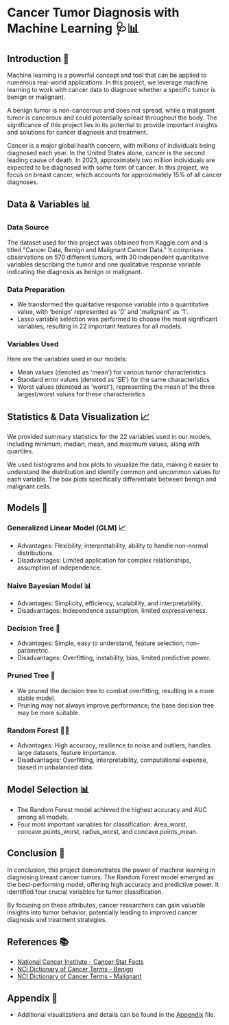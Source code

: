 # Cancer Tumor Diagnosis with Machine Learning 🩺📊

## Introduction 📝

Machine learning is a powerful concept and tool that can be applied to numerous real-world applications. In this project, we leverage machine learning to work with cancer data to diagnose whether a specific tumor is benign or malignant. 

A benign tumor is non-cancerous and does not spread, while a malignant tumor is cancerous and could potentially spread throughout the body. The significance of this project lies in its potential to provide important insights and solutions for cancer diagnosis and treatment.

Cancer is a major global health concern, with millions of individuals being diagnosed each year. In the United States alone, cancer is the second leading cause of death. In 2023, approximately two million individuals are expected to be diagnosed with some form of cancer. In this project, we focus on breast cancer, which accounts for approximately 15% of all cancer diagnoses.

## Data & Variables 📊

### Data Source
The dataset used for this project was obtained from Kaggle.com and is titled "Cancer Data, Benign and Malignant Cancer Data." It comprises observations on 570 different tumors, with 30 independent quantitative variables describing the tumor and one qualitative response variable indicating the diagnosis as benign or malignant.

### Data Preparation
- We transformed the qualitative response variable into a quantitative value, with 'benign' represented as '0' and 'malignant' as '1'.
- Lasso variable selection was performed to choose the most significant variables, resulting in 22 important features for all models.

### Variables Used
Here are the variables used in our models:
- Mean values (denoted as 'mean') for various tumor characteristics
- Standard error values (denoted as 'SE') for the same characteristics
- Worst values (denoted as 'worst'), representing the mean of the three largest/worst values for these characteristics

## Statistics & Data Visualization 📈

We provided summary statistics for the 22 variables used in our models, including minimum, median, mean, and maximum values, along with quartiles.

We used histograms and box plots to visualize the data, making it easier to understand the distribution and identify common and uncommon values for each variable. The box plots specifically differentiate between benign and malignant cells.

## Models 🧠

### Generalized Linear Model (GLM) 📈
- Advantages: Flexibility, interpretability, ability to handle non-normal distributions.
- Disadvantages: Limited application for complex relationships, assumption of independence.

### Naive Bayesian Model 📊
- Advantages: Simplicity, efficiency, scalability, and interpretability.
- Disadvantages: Independence assumption, limited expressiveness.

### Decision Tree 🌳
- Advantages: Simple, easy to understand, feature selection, non-parametric.
- Disadvantages: Overfitting, instability, bias, limited predictive power.

### Pruned Tree 🌲
- We pruned the decision tree to combat overfitting, resulting in a more stable model.
- Pruning may not always improve performance; the base decision tree may be more suitable.

### Random Forest 🌲🌳
- Advantages: High accuracy, resilience to noise and outliers, handles large datasets, feature importance.
- Disadvantages: Overfitting, interpretability, computational expense, biased in unbalanced data.

## Model Selection 📊

- The Random Forest model achieved the highest accuracy and AUC among all models.
- Four most important variables for classification: Area_worst, concave.points_worst, radius_worst, and concave.points_mean.

## Conclusion 🏁

In conclusion, this project demonstrates the power of machine learning in diagnosing breast cancer tumors. The Random Forest model emerged as the best-performing model, offering high accuracy and predictive power. It identified four crucial variables for tumor classification.

By focusing on these attributes, cancer researchers can gain valuable insights into tumor behavior, potentially leading to improved cancer diagnosis and treatment strategies.

## References 📚

- [National Cancer Institute - Cancer Stat Facts](https://seer.cancer.gov/statfacts/html/common.html)
- [NCI Dictionary of Cancer Terms - Benign](https://www.cancer.gov/publications/dictionaries/cancer-terms/def/benign)
- [NCI Dictionary of Cancer Terms - Malignant](https://www.cancer.gov/publications/dictionaries/cancer-terms/def/malignant)

## Appendix 📁

- Additional visualizations and details can be found in the [Appendix](appendix.md) file.

